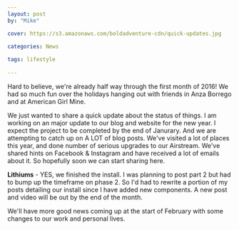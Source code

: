 ```yaml
---
layout: post
by: "Mike"

cover: https://s3.amazonaws.com/boldadventure-cdn/quick-updates.jpg

categories: News
  
tags: lifestyle
  
---
```



Hard to believe, we're already half way through the first month of 2016! We had so much fun over the holidays hanging out with friends in Anza Borrego and at American Girl Mine. 

We just wanted to share a quick update about the status of things. I am working on an major update to our blog and website for the new year. I expect the project to be completed by the end of Janurary. And we are attempting to catch up on A LOT of blog posts. We've visited a lot of places this year, and done number of serious upgrades to our Airstream. We've shared hints on Facebook & Instagram and have received a lot of emails about it. So hopefully soon we can start sharing here.

**Lithiums** - YES, we finished the install. I was planning to post part 2 but had to bump up the timeframe on phase 2. So I'd had to rewrite a portion of my posts detailing our install since I have added new components. A new post and video will be out by the end of the month.

We'll have more good news coming up at the start of February with some changes to our work and personal lives.


